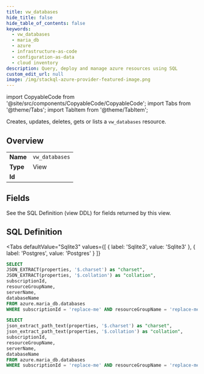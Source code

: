 ```yaml
--- 
title: vw_databases
hide_title: false
hide_table_of_contents: false
keywords:
  - vw_databases
  - maria_db
  - azure
  - infrastructure-as-code
  - configuration-as-data
  - cloud inventory
description: Query, deploy and manage azure resources using SQL
custom_edit_url: null
image: /img/stackql-azure-provider-featured-image.png
---
```


import CopyableCode from '@site/src/components/CopyableCode/CopyableCode';
import Tabs from '@theme/Tabs';
import TabItem from '@theme/TabItem';

Creates, updates, deletes, gets or lists a <code>vw_databases</code> resource.

## Overview
<table><tbody>
<tr><td><b>Name</b></td><td><code>vw_databases</code></td></tr>
<tr><td><b>Type</b></td><td>View</td></tr>
<tr><td><b>Id</b></td><td><CopyableCode code="azure.maria_db.vw_databases" /></td></tr>
</tbody></table>

## Fields

See the SQL Definition (view DDL) for fields returned by this view.

## SQL Definition

<Tabs
defaultValue="Sqlite3"
values={[
{ label: 'Sqlite3', value: 'Sqlite3' },
{ label: 'Postgres', value: 'Postgres' }
]}
>
<TabItem value="Sqlite3">

```sql
SELECT
JSON_EXTRACT(properties, '$.charset') as "charset",
JSON_EXTRACT(properties, '$.collation') as "collation",
subscriptionId,
resourceGroupName,
serverName,
databaseName
FROM azure.maria_db.databases
WHERE subscriptionId = 'replace-me' AND resourceGroupName = 'replace-me' AND serverName = 'replace-me';
```

</TabItem>
<TabItem value="Postgres">

```sql
SELECT
json_extract_path_text(properties, '$.charset') as "charset",
json_extract_path_text(properties, '$.collation') as "collation",
subscriptionId,
resourceGroupName,
serverName,
databaseName
FROM azure.maria_db.databases
WHERE subscriptionId = 'replace-me' AND resourceGroupName = 'replace-me' AND serverName = 'replace-me';
```

</TabItem>
</Tabs>
